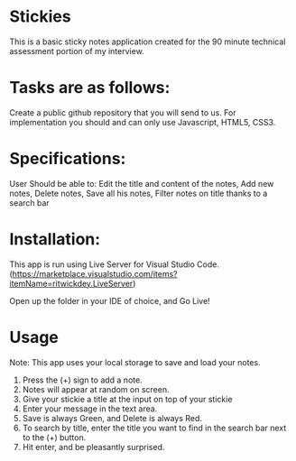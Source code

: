 # Stickies

This is a basic sticky notes application created for the 90 minute technical assessment portion of my interview.

# Tasks are as follows:

Create a public github repository that you will send to us.
For implementation you should and can only use Javascript, HTML5, CSS3.

# Specifications: 

User Should be able to:
Edit the title and content of the notes,
Add new notes,
Delete notes,
Save all his notes,
Filter notes on title thanks to a search bar

# Installation:

This app is run using Live Server for Visual Studio Code. (https://marketplace.visualstudio.com/items?itemName=ritwickdey.LiveServer)

Open up the folder in your IDE of choice, and Go Live!

# Usage

Note: This app uses your local storage to save and load your notes. 

1. Press the (+) sign to add a note.
2. Notes will appear at random on screen. 
3. Give your stickie a title at the input on top of your stickie
4. Enter your message in the text area.
5. Save is always Green, and Delete is always Red.
6. To search by title, enter the title you want to find in the search bar next to the (+) button. 
7. Hit enter, and be pleasantly surprised.
